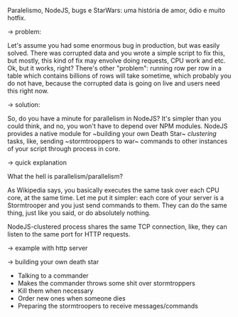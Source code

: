 Paralelismo, NodeJS, bugs e StarWars: uma história de amor, ódio e muito hotfix.

-> problem:

Let's assume you had some enormous bug in production, but was easily solved. There was corrupted data and you wrote a simple script to fix this, but mostly, this kind of fix may envolve doing requests, CPU work and etc. Ok, but it works, right? There's other "problem": running row per row in a table which contains billions of rows will take sometime, which probably you do not have, because the corrupted data is going on live and users need this right now.

-> solution:

So, do you have a minute for parallelism in NodeJS?
It's simpler than you could think, and no, you won't have to depend over NPM modules. NodeJS provides a native module for ~building your own Death Star~ *clustering* tasks, like, sending ~stormtrooppers to war~ commands to other instances of your script through process in core.

-> quick explanation

What the hell is parallelism/parallelism?

As Wikipedia says, you basically executes the same task over each CPU core, at the same time. Let me put it simpler: each core of your server is a Stormtrooper and you just send commands to them. They can do the same thing, just like you said, or do absolutely nothing.

NodeJS-clustered process shares the same TCP connection, like, they can listen to the same port for HTTP requests.

-> example with http server

<!-- http server example -->

-> building your own death star

- Talking to a commander
- Makes the commander throws some shit over stormtroppers
- Kill them when necessary
- Order new ones when someone dies
- Preparing the stormtroopers to receive messages/commands
